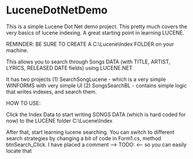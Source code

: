 # LuceneDotNetDemo
This is a simple Lucene Dot Net demo project. This pretty much covers the very basics of lucene indexing. A great starting point in learning LUCENE.

REMINDER: BE SURE TO CREATE A C:\Lucene\Index FOLDER on your machine.

This allows you to search through Songs DATA (with TITLE, ARTIST, LYRICS, RELEASED DATE fields) using LUCENE.NET

It has two projects 
(1) SearchSongLucene - which is a very simple WINFORMS with very simple UI
(2) SongsSearchBL - contains simple logic that writes indexes, and search them.

HOW TO USE: 

Click the Index Data to start writing SONGS DATA (which is hard coded for now) to the LUCENE folder
C:\Lucene\Index


After that, start learning lucene searching. You can switch to different search strategies by changing a bit of code in Form1.cs, method btnSearch_Click.
I have placed a comment --> TODO: <-- so you can easily locate that

